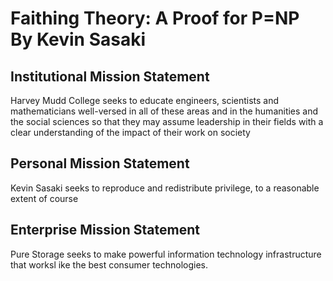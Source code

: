 # Faithing Theory: A Proof for P=NP By Kevin Sasaki

## Institutional Mission Statement
Harvey Mudd College seeks to educate engineers, scientists and mathematicians well-versed in all of these areas and in the humanities and the social sciences so that they may assume leadership in their fields with a clear understanding of the impact of their work on society

## Personal Mission Statement
Kevin Sasaki seeks to reproduce and redistribute privilege, to a reasonable extent of course

## Enterprise Mission Statement
Pure Storage seeks to make powerful information technology infrastructure that worksl ike the best consumer technologies.

